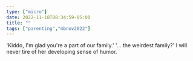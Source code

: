 ```yaml
---
type: ["micro"]
date: 2022-11-18T08:34:59-05:00
title: ""
tags: ["parenting","mbnov2022"]
---
```

'Kiddo, I'm glad you're a part of our family.' '... the weirdest family?' I will never tire of her developing sense of humor.
